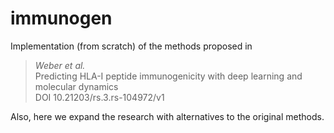 # immunogen

Implementation (from scratch) of the methods proposed in

> <i>Weber et al.</i> \
Predicting HLA-I peptide immunogenicity with deep learning and molecular dynamics\
DOI 10.21203/rs.3.rs-104972/v1

Also, here we expand the research with alternatives to the original methods.
